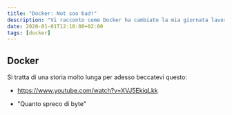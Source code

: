```yaml
---
title: "Docker: Not soo bad!"
description: "Vi racconto come Docker ha cambiato la mia giornata lavorativa"
date: 2020-01-01T12:10:00+02:00
tags: [docker]
---
```


## Docker

Si tratta di una storia molto lunga per adesso beccatevi questo:

- <https://www.youtube.com/watch?v=XVJ5EkiqLkk>

- "Quanto spreco di byte"
